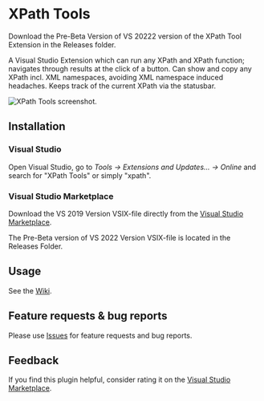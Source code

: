 # XPath Tools
Download the Pre-Beta Version of VS 20222 version of the XPath Tool Extension in the Releases folder. 

A Visual Studio Extension which can run any XPath and XPath function; navigates through results at the click of a button. Can show and copy any XPath incl. XML namespaces, avoiding XML namespace induced headaches. Keeps track of the current XPath via the statusbar.

![XPath Tools screenshot.](https://github.com/utech626/XPathTools/blob/master/ReasonCodeExample.XPathTools/Assets/PackagePreviewImage.png)

## Installation
### Visual Studio
Open Visual Studio, go to _Tools &rarr; Extensions and Updates... &rarr; Online_ and search for "XPath Tools" or simply "xpath".

### Visual Studio Marketplace
Download the VS 2019 Version VSIX-file directly from the [Visual Studio Marketplace](https://marketplace.visualstudio.com/items?itemName=UliWeltersbach.XPathInformation).

The Pre-Beta version of VS 2022 Version VSIX-file is located in the Releases Folder.

## Usage
See the [Wiki](https://github.com/utech626/XPathTools/wiki).

## Feature requests & bug reports
Please use [Issues](https://github.com/utech626/XPathTools/issues) for feature requests and bug reports.

## Feedback
If you find this plugin helpful, consider rating it on the [Visual Studio Marketplace](https://marketplace.visualstudio.com/items?itemName=UliWeltersbach.XPathInformation#review-details).
